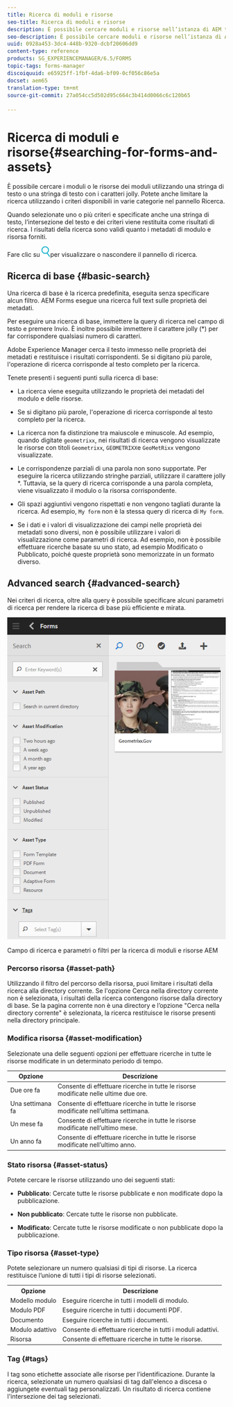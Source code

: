 ```yaml
---
title: Ricerca di moduli e risorse
seo-title: Ricerca di moduli e risorse
description: È possibile cercare moduli e risorse nell’istanza di AEM tramite la ricerca AEM. La ricerca di base e avanzata consente di individuare rapidamente le risorse.
seo-description: È possibile cercare moduli e risorse nell’istanza di AEM tramite la ricerca AEM. La ricerca di base e avanzata consente di individuare rapidamente le risorse.
uuid: 0928a453-3dc4-448b-9320-dcbf20606dd9
content-type: reference
products: SG_EXPERIENCEMANAGER/6.5/FORMS
topic-tags: forms-manager
discoiquuid: e65925ff-1fbf-4da6-bf09-0cf056c86e5a
docset: aem65
translation-type: tm+mt
source-git-commit: 27a054cc5d502d95c664c3b414d0066c6c120b65

---
```



# Ricerca di moduli e risorse{#searching-for-forms-and-assets}

È possibile cercare i moduli o le risorse dei moduli utilizzando una stringa di testo o una stringa di testo con i caratteri jolly. Potete anche limitare la ricerca utilizzando i criteri disponibili in varie categorie nel pannello Ricerca.

Quando selezionate uno o più criteri e specificate anche una stringa di testo, l’intersezione del testo e dei criteri viene restituita come risultati di ricerca. I risultati della ricerca sono validi quanto i metadati di modulo e risorsa forniti.

Fare clic su ![aem6forms_search](assets/aem6forms_search.png)per visualizzare o nascondere il pannello di ricerca.

## Ricerca di base {#basic-search}

Una ricerca di base è la ricerca predefinita, eseguita senza specificare alcun filtro. AEM Forms esegue una ricerca full text sulle proprietà dei metadati.

Per eseguire una ricerca di base, immettere la query di ricerca nel campo di testo e premere Invio. È inoltre possibile immettere il carattere jolly (*) per far corrispondere qualsiasi numero di caratteri.

Adobe Experience Manager cerca il testo immesso nelle proprietà dei metadati e restituisce i risultati corrispondenti. Se si digitano più parole, l&#39;operazione di ricerca corrisponde al testo completo per la ricerca.

Tenete presenti i seguenti punti sulla ricerca di base:

* La ricerca viene eseguita utilizzando le proprietà dei metadati del modulo e delle risorse.
* Se si digitano più parole, l&#39;operazione di ricerca corrisponde al testo completo per la ricerca.
* La ricerca non fa distinzione tra maiuscole e minuscole. Ad esempio, quando digitate `geometrixx`, nei risultati di ricerca vengono visualizzate le risorse con titoli `Geometrixx`, `GEOMETRIXX`e `GeoMetRixx` vengono visualizzate.

* Le corrispondenze parziali di una parola non sono supportate. Per eseguire la ricerca utilizzando stringhe parziali, utilizzare il carattere jolly *. Tuttavia, se la query di ricerca corrisponde a una parola completa, viene visualizzato il modulo o la risorsa corrispondente.
* Gli spazi aggiuntivi vengono rispettati e non vengono tagliati durante la ricerca. Ad esempio, `My form` non è la stessa query di ricerca di `My form`.

* Se i dati e i valori di visualizzazione dei campi nelle proprietà dei metadati sono diversi, non è possibile utilizzare i valori di visualizzazione come parametri di ricerca. Ad esempio, non è possibile effettuare ricerche basate su uno stato, ad esempio Modificato o Pubblicato, poiché queste proprietà sono memorizzate in un formato diverso.

## Advanced search {#advanced-search}

Nei criteri di ricerca, oltre alla query è possibile specificare alcuni parametri di ricerca per rendere la ricerca di base più efficiente e mirata.

![Campo di ricerca e parametri o filtri per la ricerca di moduli e risorse AEM](assets/search_forms_assets.png)

Campo di ricerca e parametri o filtri per la ricerca di moduli e risorse AEM

### Percorso risorsa {#asset-path}

Utilizzando il filtro del percorso della risorsa, puoi limitare i risultati della ricerca alla directory corrente. Se l&#39;opzione Cerca nella directory corrente non è selezionata, i risultati della ricerca contengono risorse dalla directory di base. Se la pagina corrente non è una directory e l’opzione &quot;Cerca nella directory corrente&quot; è selezionata, la ricerca restituisce le risorse presenti nella directory principale.

### Modifica risorsa {#asset-modification}

Selezionate una delle seguenti opzioni per effettuare ricerche in tutte le risorse modificate in un determinato periodo di tempo.

| **Opzione** | **Descrizione** |
|---|---|
| Due ore fa | Consente di effettuare ricerche in tutte le risorse modificate nelle ultime due ore. |
| Una settimana fa | Consente di effettuare ricerche in tutte le risorse modificate nell’ultima settimana. |
| Un mese fa | Consente di effettuare ricerche in tutte le risorse modificate nell’ultimo mese. |
| Un anno fa | Consente di effettuare ricerche in tutte le risorse modificate nell’ultimo anno. |

### Stato risorsa {#asset-status}

Potete cercare le risorse utilizzando uno dei seguenti stati:

* **Pubblicato**: Cercate tutte le risorse pubblicate e non modificate dopo la pubblicazione.

* **Non pubblicato**: Cercate tutte le risorse non pubblicate.

* **Modificato**: Cercate tutte le risorse modificate o non pubblicate dopo la pubblicazione.

### Tipo risorsa {#asset-type}

Potete selezionare un numero qualsiasi di tipi di risorse. La ricerca restituisce l’unione di tutti i tipi di risorse selezionati.

<table>
 <tbody>
  <tr>
   <th>Opzione</th> 
   <th>Descrizione</th> 
  </tr>
  <tr>
   <td>Modello modulo<br /> </td> 
   <td>Eseguire ricerche in tutti i modelli di modulo.<br /> </td> 
  </tr>
  <tr>
   <td>Modulo PDF</td> 
   <td>Eseguire ricerche in tutti i documenti PDF.</td> 
  </tr>
  <tr>
   <td>Documento</td> 
   <td>Eseguire ricerche in tutti i documenti.</td> 
  </tr>
  <tr>
   <td>Modulo adattivo<br /> </td> 
   <td>Consente di effettuare ricerche in tutti i moduli adattivi.</td> 
  </tr>
  <tr>
   <td>Risorsa</td> 
   <td>Consente di effettuare ricerche in tutte le risorse.<br /> </td> 
  </tr>
 </tbody>
</table>

### Tag {#tags}

I tag sono etichette associate alle risorse per l’identificazione. Durante la ricerca, selezionate un numero qualsiasi di tag dall&#39;elenco a discesa o aggiungete eventuali tag personalizzati. Un risultato di ricerca contiene l&#39;intersezione dei tag selezionati.
